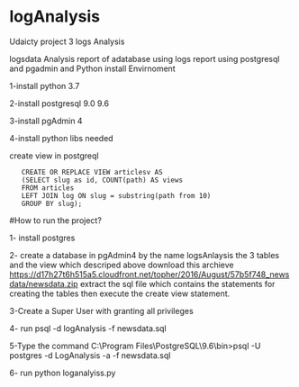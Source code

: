 # logAnalysis
Udaicty project 3 logs Analysis

logsdata Analysis report of adatabase using logs report using postgresql and pgadmin and Python
install Envirnoment  

1-install python 3.7 

2-install postgresql 9.0 9.6 

3-install pgAdmin 4 

4-install python libs needed 


create view in postgreql 

       CREATE OR REPLACE VIEW articlesv AS
       (SELECT slug as id, COUNT(path) AS views
       FROM articles
       LEFT JOIN log ON slug = substring(path from 10)
       GROUP BY slug);
       
       
              
 #How to run the project?

1- install postgres

2- create a database in pgAdmin4 by the name logsAnlaysis the 3 tables and the view which descriped above download this archieve
https://d17h27t6h515a5.cloudfront.net/topher/2016/August/57b5f748_newsdata/newsdata.zip
extract the sql file which contains the statements for creating the tables then execute the create view statement.

3-Create a Super User with granting all privileges 

4- run psql -d logAnalysis -f newsdata.sql

5-Type the command C:\Program Files\PostgreSQL\9.6\bin>psql -U postgres -d LogAnalysis -a -f newsdata.sql

6- run python loganalyiss.py
